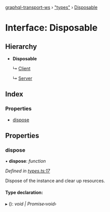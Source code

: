 [graphql-transport-ws](../README.md) › ["types"](../modules/_types_.md) › [Disposable](_types_.disposable.md)

# Interface: Disposable

## Hierarchy

* **Disposable**

  ↳ [Client](_client_.client.md)

  ↳ [Server](_server_.server.md)

## Index

### Properties

* [dispose](_types_.disposable.md#dispose)

## Properties

###  dispose

• **dispose**: *function*

*Defined in [types.ts:17](https://github.com/enisdenjo/graphql-transport-ws/blob/cf71465/src/types.ts#L17)*

Dispose of the instance and clear up resources.

#### Type declaration:

▸ (): *void | Promise‹void›*
